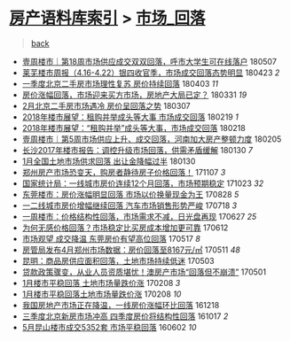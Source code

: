 [房产语料库索引](../../README.md)  > [市场_回落](市场_回落.md)
====
> [back](../README.md)

- [壹周楼市｜第18周市场供应成交双双回落，呼市大学生可在线落户](http://jkwz.applinzi.com/ittc/7100423779962586123.html#%E5%A3%B9%E5%91%A8%E6%A5%BC%E5%B8%82%EF%BD%9C%E7%AC%AC18%E5%91%A8%E5%B8%82%E5%9C%BA%E4%BE%9B%E5%BA%94%E6%88%90%E4%BA%A4%E5%8F%8C%E5%8F%8C%E5%9B%9E%E8%90%BD%EF%BC%8C%E5%91%BC%E5%B8%82%E5%A4%A7%E5%AD%A6%E7%94%9F%E5%8F%AF%E5%9C%A8%E7%BA%BF%E8%90%BD%E6%88%B7) 180507  
- [莱芜楼市周报（4.16-4.22）银四收官季，市场成交回落态势明显](http://jkwz.applinzi.com/ittc/7095213582130349067.html#%E8%8E%B1%E8%8A%9C%E6%A5%BC%E5%B8%82%E5%91%A8%E6%8A%A5%EF%BC%884.16-4.22%EF%BC%89%E9%93%B6%E5%9B%9B%E6%94%B6%E5%AE%98%E5%AD%A3%EF%BC%8C%E5%B8%82%E5%9C%BA%E6%88%90%E4%BA%A4%E5%9B%9E%E8%90%BD%E6%80%81%E5%8A%BF%E6%98%8E%E6%98%BE) 180423 *2* 
- [一季度北京二手房市场理性复苏 房价持续回落](http://jkwz.applinzi.com/ittc/7087693109985281040.html#%E4%B8%80%E5%AD%A3%E5%BA%A6%E5%8C%97%E4%BA%AC%E4%BA%8C%E6%89%8B%E6%88%BF%E5%B8%82%E5%9C%BA%E7%90%86%E6%80%A7%E5%A4%8D%E8%8B%8F+%E6%88%BF%E4%BB%B7%E6%8C%81%E7%BB%AD%E5%9B%9E%E8%90%BD) 180403 *11* 
- [房价涨幅回落，市场迎来买方市场，房地产大局已定？](http://jkwz.applinzi.com/ittc/7086721203941409802.html#%E6%88%BF%E4%BB%B7%E6%B6%A8%E5%B9%85%E5%9B%9E%E8%90%BD%EF%BC%8C%E5%B8%82%E5%9C%BA%E8%BF%8E%E6%9D%A5%E4%B9%B0%E6%96%B9%E5%B8%82%E5%9C%BA%EF%BC%8C%E6%88%BF%E5%9C%B0%E4%BA%A7%E5%A4%A7%E5%B1%80%E5%B7%B2%E5%AE%9A%EF%BC%9F) 180331 *19* 
- [2月北京二手房市场遇冷 房价呈回落之势](http://jkwz.applinzi.com/ittc/7077679676996977671.html#2%E6%9C%88%E5%8C%97%E4%BA%AC%E4%BA%8C%E6%89%8B%E6%88%BF%E5%B8%82%E5%9C%BA%E9%81%87%E5%86%B7+%E6%88%BF%E4%BB%B7%E5%91%88%E5%9B%9E%E8%90%BD%E4%B9%8B%E5%8A%BF) 180307  
- [2018年楼市展望：租购并举成头等大事 市场成交回落](http://jkwz.applinzi.com/ittc/7071769130187621392.html#2018%E5%B9%B4%E6%A5%BC%E5%B8%82%E5%B1%95%E6%9C%9B%EF%BC%9A%E7%A7%9F%E8%B4%AD%E5%B9%B6%E4%B8%BE%E6%88%90%E5%A4%B4%E7%AD%89%E5%A4%A7%E4%BA%8B+%E5%B8%82%E5%9C%BA%E6%88%90%E4%BA%A4%E5%9B%9E%E8%90%BD) 180219 *1* 
- [2018年楼市展望：“租购并举”成头等大事，市场成交回落](http://jkwz.applinzi.com/ittc/7071370900350174214.html#2018%E5%B9%B4%E6%A5%BC%E5%B8%82%E5%B1%95%E6%9C%9B%EF%BC%9A%E2%80%9C%E7%A7%9F%E8%B4%AD%E5%B9%B6%E4%B8%BE%E2%80%9D%E6%88%90%E5%A4%B4%E7%AD%89%E5%A4%A7%E4%BA%8B%EF%BC%8C%E5%B8%82%E5%9C%BA%E6%88%90%E4%BA%A4%E5%9B%9E%E8%90%BD) 180218  
- [壹周楼市｜第5周市场供应上升、成交回落，河南加大房产整顿力度](http://jkwz.applinzi.com/ittc/7066672547066545159.html#%E5%A3%B9%E5%91%A8%E6%A5%BC%E5%B8%82%EF%BD%9C%E7%AC%AC5%E5%91%A8%E5%B8%82%E5%9C%BA%E4%BE%9B%E5%BA%94%E4%B8%8A%E5%8D%87%E3%80%81%E6%88%90%E4%BA%A4%E5%9B%9E%E8%90%BD%EF%BC%8C%E6%B2%B3%E5%8D%97%E5%8A%A0%E5%A4%A7%E6%88%BF%E4%BA%A7%E6%95%B4%E9%A1%BF%E5%8A%9B%E5%BA%A6) 180205  
- [长沙2017年楼市报告：调控升级市场回落，供需矛盾缓解](http://jkwz.applinzi.com/ittc/7064303616389547015.html#%E9%95%BF%E6%B2%992017%E5%B9%B4%E6%A5%BC%E5%B8%82%E6%8A%A5%E5%91%8A%EF%BC%9A%E8%B0%83%E6%8E%A7%E5%8D%87%E7%BA%A7%E5%B8%82%E5%9C%BA%E5%9B%9E%E8%90%BD%EF%BC%8C%E4%BE%9B%E9%9C%80%E7%9F%9B%E7%9B%BE%E7%BC%93%E8%A7%A3) 180130 *7* 
- [1月全国土地市场供求回落 出让金降幅过半](http://jkwz.applinzi.com/ittc/7064300276981171207.html#1%E6%9C%88%E5%85%A8%E5%9B%BD%E5%9C%9F%E5%9C%B0%E5%B8%82%E5%9C%BA%E4%BE%9B%E6%B1%82%E5%9B%9E%E8%90%BD+%E5%87%BA%E8%AE%A9%E9%87%91%E9%99%8D%E5%B9%85%E8%BF%87%E5%8D%8A) 180130  
- [郑州房产市场恐变天，购房者静待房子价格回落！](http://jkwz.applinzi.com/ittc/7033251290728104976.html#%E9%83%91%E5%B7%9E%E6%88%BF%E4%BA%A7%E5%B8%82%E5%9C%BA%E6%81%90%E5%8F%98%E5%A4%A9%EF%BC%8C%E8%B4%AD%E6%88%BF%E8%80%85%E9%9D%99%E5%BE%85%E6%88%BF%E5%AD%90%E4%BB%B7%E6%A0%BC%E5%9B%9E%E8%90%BD%EF%BC%81) 171107 *3* 
- [国家统计局：一线城市房价连续12个月回落，市场预期稳定](http://jkwz.applinzi.com/ittc/7027582865892705297.html#%E5%9B%BD%E5%AE%B6%E7%BB%9F%E8%AE%A1%E5%B1%80%EF%BC%9A%E4%B8%80%E7%BA%BF%E5%9F%8E%E5%B8%82%E6%88%BF%E4%BB%B7%E8%BF%9E%E7%BB%AD12%E4%B8%AA%E6%9C%88%E5%9B%9E%E8%90%BD%EF%BC%8C%E5%B8%82%E5%9C%BA%E9%A2%84%E6%9C%9F%E7%A8%B3%E5%AE%9A) 171023 *32* 
- [东莞楼市：房价涨幅明显回落 市场以价换量现金为王](http://jkwz.applinzi.com/ittc/7006872257400669201.html#%E4%B8%9C%E8%8E%9E%E6%A5%BC%E5%B8%82%EF%BC%9A%E6%88%BF%E4%BB%B7%E6%B6%A8%E5%B9%85%E6%98%8E%E6%98%BE%E5%9B%9E%E8%90%BD+%E5%B8%82%E5%9C%BA%E4%BB%A5%E4%BB%B7%E6%8D%A2%E9%87%8F%E7%8E%B0%E9%87%91%E4%B8%BA%E7%8E%8B) 170828 *5* 
- [一二线城市房价增幅继续回落 汽车市场销售形势严峻](http://jkwz.applinzi.com/ittc/6991687643912733712.html#%E4%B8%80%E4%BA%8C%E7%BA%BF%E5%9F%8E%E5%B8%82%E6%88%BF%E4%BB%B7%E5%A2%9E%E5%B9%85%E7%BB%A7%E7%BB%AD%E5%9B%9E%E8%90%BD+%E6%B1%BD%E8%BD%A6%E5%B8%82%E5%9C%BA%E9%94%80%E5%94%AE%E5%BD%A2%E5%8A%BF%E4%B8%A5%E5%B3%BB) 170718 *3* 
- [一周楼市：价格结构性回落，市场需求不减，日光盘再现](http://jkwz.applinzi.com/ittc/6983794520448566276.html#%E4%B8%80%E5%91%A8%E6%A5%BC%E5%B8%82%EF%BC%9A%E4%BB%B7%E6%A0%BC%E7%BB%93%E6%9E%84%E6%80%A7%E5%9B%9E%E8%90%BD%EF%BC%8C%E5%B8%82%E5%9C%BA%E9%9C%80%E6%B1%82%E4%B8%8D%E5%87%8F%EF%BC%8C%E6%97%A5%E5%85%89%E7%9B%98%E5%86%8D%E7%8E%B0) 170627 *25* 
- [为何无感价格回落？市场稳定比买房成本增加更可靠](http://jkwz.applinzi.com/ittc/6978266328858100740.html#%E4%B8%BA%E4%BD%95%E6%97%A0%E6%84%9F%E4%BB%B7%E6%A0%BC%E5%9B%9E%E8%90%BD%EF%BC%9F%E5%B8%82%E5%9C%BA%E7%A8%B3%E5%AE%9A%E6%AF%94%E4%B9%B0%E6%88%BF%E6%88%90%E6%9C%AC%E5%A2%9E%E5%8A%A0%E6%9B%B4%E5%8F%AF%E9%9D%A0) 170612  
- [市场观望 成交降温 东莞房价有望高位回落](http://jkwz.applinzi.com/ittc/6968545670133711877.html#%E5%B8%82%E5%9C%BA%E8%A7%82%E6%9C%9B+%E6%88%90%E4%BA%A4%E9%99%8D%E6%B8%A9+%E4%B8%9C%E8%8E%9E%E6%88%BF%E4%BB%B7%E6%9C%89%E6%9C%9B%E9%AB%98%E4%BD%8D%E5%9B%9E%E8%90%BD) 170517 *8* 
- [房管局发布4月郑州市场数据：房价回落至8167元/㎡](http://jkwz.applinzi.com/ittc/6966213875459425284.html#%E6%88%BF%E7%AE%A1%E5%B1%80%E5%8F%91%E5%B8%834%E6%9C%88%E9%83%91%E5%B7%9E%E5%B8%82%E5%9C%BA%E6%95%B0%E6%8D%AE%EF%BC%9A%E6%88%BF%E4%BB%B7%E5%9B%9E%E8%90%BD%E8%87%B38167%E5%85%83%2F%E3%8E%A1) 170511 *48* 
- [昆明：商品房供应面积回落，土地市场持续低迷](http://jkwz.applinzi.com/ittc/6963554625604027396.html#%E6%98%86%E6%98%8E%EF%BC%9A%E5%95%86%E5%93%81%E6%88%BF%E4%BE%9B%E5%BA%94%E9%9D%A2%E7%A7%AF%E5%9B%9E%E8%90%BD%EF%BC%8C%E5%9C%9F%E5%9C%B0%E5%B8%82%E5%9C%BA%E6%8C%81%E7%BB%AD%E4%BD%8E%E8%BF%B7) 170503  
- [贷款政策骤变，从业人员资质堪忧！澳房产市场“回落但不崩溃”](http://jkwz.applinzi.com/ittc/6962625299480052741.html#%E8%B4%B7%E6%AC%BE%E6%94%BF%E7%AD%96%E9%AA%A4%E5%8F%98%EF%BC%8C%E4%BB%8E%E4%B8%9A%E4%BA%BA%E5%91%98%E8%B5%84%E8%B4%A8%E5%A0%AA%E5%BF%A7%EF%BC%81%E6%BE%B3%E6%88%BF%E4%BA%A7%E5%B8%82%E5%9C%BA%E2%80%9C%E5%9B%9E%E8%90%BD%E4%BD%86%E4%B8%8D%E5%B4%A9%E6%BA%83%E2%80%9D) 170501  
- [1月楼市平稳回落 土地市场量跌价涨](http://jkwz.applinzi.com/ittc/6932258055524975620.html#1%E6%9C%88%E6%A5%BC%E5%B8%82%E5%B9%B3%E7%A8%B3%E5%9B%9E%E8%90%BD+%E5%9C%9F%E5%9C%B0%E5%B8%82%E5%9C%BA%E9%87%8F%E8%B7%8C%E4%BB%B7%E6%B6%A8) 170208 *3* 
- [1月楼市平稳回落土地市场量跌价涨](http://jkwz.applinzi.com/ittc/6932183348146603012.html#1%E6%9C%88%E6%A5%BC%E5%B8%82%E5%B9%B3%E7%A8%B3%E5%9B%9E%E8%90%BD%E5%9C%9F%E5%9C%B0%E5%B8%82%E5%9C%BA%E9%87%8F%E8%B7%8C%E4%BB%B7%E6%B6%A8) 170208 *10* 
- [我国房地产市场正在降温，一线房价涨幅环比回落](http://jkwz.applinzi.com/ittc/6912757291433853957.html#%E6%88%91%E5%9B%BD%E6%88%BF%E5%9C%B0%E4%BA%A7%E5%B8%82%E5%9C%BA%E6%AD%A3%E5%9C%A8%E9%99%8D%E6%B8%A9%EF%BC%8C%E4%B8%80%E7%BA%BF%E6%88%BF%E4%BB%B7%E6%B6%A8%E5%B9%85%E7%8E%AF%E6%AF%94%E5%9B%9E%E8%90%BD) 161218  
- [三季度北京新房市场冲高 四季度房价将结构性回落](http://jkwz.applinzi.com/ittc/6889890700820218885.html#%E4%B8%89%E5%AD%A3%E5%BA%A6%E5%8C%97%E4%BA%AC%E6%96%B0%E6%88%BF%E5%B8%82%E5%9C%BA%E5%86%B2%E9%AB%98+%E5%9B%9B%E5%AD%A3%E5%BA%A6%E6%88%BF%E4%BB%B7%E5%B0%86%E7%BB%93%E6%9E%84%E6%80%A7%E5%9B%9E%E8%90%BD) 161017 *2* 
- [5月昆山楼市成交5352套 市场平稳回落](http://jkwz.applinzi.com/ittc/6838689421242926084.html#5%E6%9C%88%E6%98%86%E5%B1%B1%E6%A5%BC%E5%B8%82%E6%88%90%E4%BA%A45352%E5%A5%97+%E5%B8%82%E5%9C%BA%E5%B9%B3%E7%A8%B3%E5%9B%9E%E8%90%BD) 160602 *10* 
